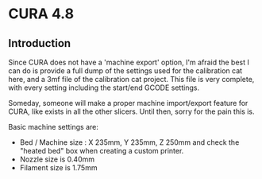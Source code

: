# CURA 4.8 

## Introduction

Since CURA does not have a 'machine export' option, I'm afraid the best I can do is provide a full dump of the settings used for the calibration cat here, and a 3mf file of the calibration cat project.   This file is very complete, with every setting including the start/end GCODE settings.  

Someday, someone will make a proper machine import/export feature for CURA, like exists in all the other slicers.  Until then, sorry for the pain this is.

Basic machine settings are:

* Bed / Machine size : X 235mm, Y 235mm, Z 250mm  and check the "heated bed" box when creating a custom printer.
* Nozzle size is 0.40mm
* Filament size is 1.75mm


